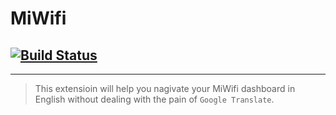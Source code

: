 # MiWifi

[![Build Status](https://travis-ci.org/socheatsok78/mi-wifi-en.svg?branch=master)](https://travis-ci.org/socheatsok78/mi-wifi-en)
---

---

> This extensioin will help you nagivate your MiWifi dashboard in English without dealing with the pain of `Google Translate`.

